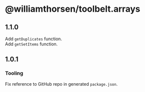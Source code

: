 # @williamthorsen/toolbelt.arrays

## 1.1.0

Add `getDuplicates` function.\
Add `getSetItems` function.

## 1.0.1

### Tooling

Fix reference to GitHub repo in generated `package.json`.
